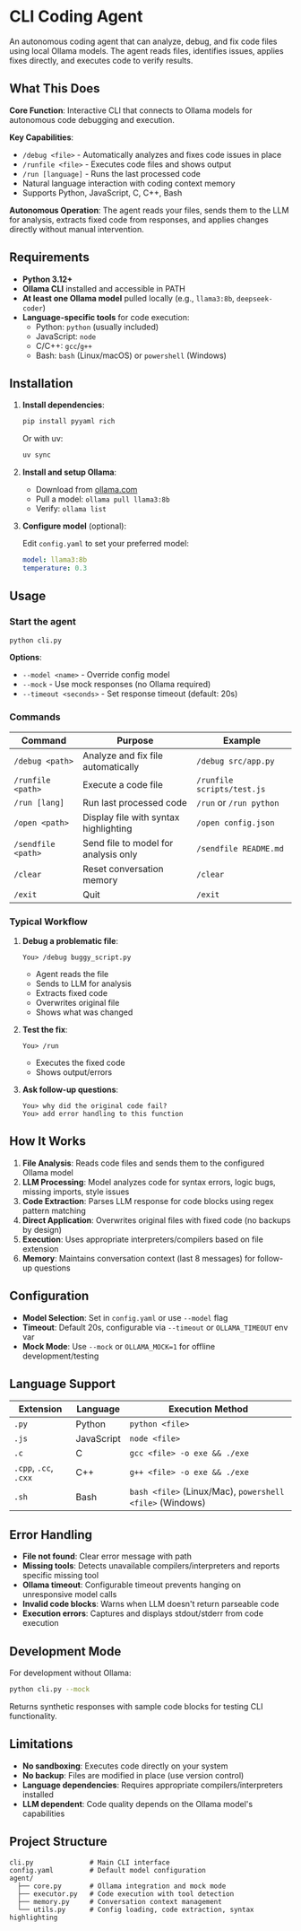 # CLI Coding Agent

An autonomous coding agent that can analyze, debug, and fix code files using local Ollama models. The agent reads files, identifies issues, applies fixes directly, and executes code to verify results.

## What This Does

**Core Function**: Interactive CLI that connects to Ollama models for autonomous code debugging and execution.

**Key Capabilities**:
- `/debug <file>` - Automatically analyzes and fixes code issues in place
- `/runfile <file>` - Executes code files and shows output  
- `/run [language]` - Runs the last processed code
- Natural language interaction with coding context memory
- Supports Python, JavaScript, C, C++, Bash

**Autonomous Operation**: The agent reads your files, sends them to the LLM for analysis, extracts fixed code from responses, and applies changes directly without manual intervention.

## Requirements

- **Python 3.12+**
- **Ollama CLI** installed and accessible in PATH
- **At least one Ollama model** pulled locally (e.g., `llama3:8b`, `deepseek-coder`)
- **Language-specific tools** for code execution:
  - Python: `python` (usually included)
  - JavaScript: `node` 
  - C/C++: `gcc`/`g++`
  - Bash: `bash` (Linux/macOS) or `powershell` (Windows)

## Installation

1. **Install dependencies**:
   ```bash
   pip install pyyaml rich
   ```
   Or with uv:
   ```bash
   uv sync
   ```

2. **Install and setup Ollama**:
   - Download from [ollama.com](https://ollama.com)
   - Pull a model: `ollama pull llama3:8b`
   - Verify: `ollama list`

3. **Configure model** (optional):

   Edit `config.yaml` to set your preferred model:

   ```yaml
   model: llama3:8b
   temperature: 0.3
   ```

## Usage

### Start the agent

```bash
python cli.py
```

**Options**:
- `--model <name>` - Override config model
- `--mock` - Use mock responses (no Ollama required)
- `--timeout <seconds>` - Set response timeout (default: 20s)

### Commands

| Command | Purpose | Example |
|---------|---------|---------|
| `/debug <path>` | Analyze and fix file automatically | `/debug src/app.py` |
| `/runfile <path>` | Execute a code file | `/runfile scripts/test.js` |
| `/run [lang]` | Run last processed code | `/run` or `/run python` |
| `/open <path>` | Display file with syntax highlighting | `/open config.json` |
| `/sendfile <path>` | Send file to model for analysis only | `/sendfile README.md` |
| `/clear` | Reset conversation memory | `/clear` |
| `/exit` | Quit | `/exit` |

### Typical Workflow

1. **Debug a problematic file**:

   ```
   You> /debug buggy_script.py
   ```

   - Agent reads the file
   - Sends to LLM for analysis  
   - Extracts fixed code
   - Overwrites original file
   - Shows what was changed

2. **Test the fix**:

   ```
   You> /run
   ```

   - Executes the fixed code
   - Shows output/errors

3. **Ask follow-up questions**:

   ```
   You> why did the original code fail?
   You> add error handling to this function
   ```

## How It Works

1. **File Analysis**: Reads code files and sends them to the configured Ollama model
2. **LLM Processing**: Model analyzes code for syntax errors, logic bugs, missing imports, style issues
3. **Code Extraction**: Parses LLM response for code blocks using regex pattern matching
4. **Direct Application**: Overwrites original files with fixed code (no backups by design)
5. **Execution**: Uses appropriate interpreters/compilers based on file extension
6. **Memory**: Maintains conversation context (last 8 messages) for follow-up questions

## Configuration

- **Model Selection**: Set in `config.yaml` or use `--model` flag
- **Timeout**: Default 20s, configurable via `--timeout` or `OLLAMA_TIMEOUT` env var
- **Mock Mode**: Use `--mock` or `OLLAMA_MOCK=1` for offline development/testing

## Language Support

| Extension | Language | Execution Method |
|-----------|----------|------------------|
| `.py` | Python | `python <file>` |
| `.js` | JavaScript | `node <file>` |
| `.c` | C | `gcc <file> -o exe && ./exe` |
| `.cpp`, `.cc`, `.cxx` | C++ | `g++ <file> -o exe && ./exe` |
| `.sh` | Bash | `bash <file>` (Linux/Mac), `powershell <file>` (Windows) |

## Error Handling

- **File not found**: Clear error message with path
- **Missing tools**: Detects unavailable compilers/interpreters and reports specific missing tool
- **Ollama timeout**: Configurable timeout prevents hanging on unresponsive model calls
- **Invalid code blocks**: Warns when LLM doesn't return parseable code
- **Execution errors**: Captures and displays stdout/stderr from code execution

## Development Mode

For development without Ollama:

```bash
python cli.py --mock
```

Returns synthetic responses with sample code blocks for testing CLI functionality.

## Limitations

- **No sandboxing**: Executes code directly on your system
- **No backup**: Files are modified in place (use version control)
- **Language dependencies**: Requires appropriate compilers/interpreters installed
- **LLM dependent**: Code quality depends on the Ollama model's capabilities

## Project Structure

```
cli.py              # Main CLI interface
config.yaml         # Default model configuration  
agent/
  ├── core.py       # Ollama integration and mock mode
  ├── executor.py   # Code execution with tool detection
  ├── memory.py     # Conversation context management
  └── utils.py      # Config loading, code extraction, syntax highlighting
```
